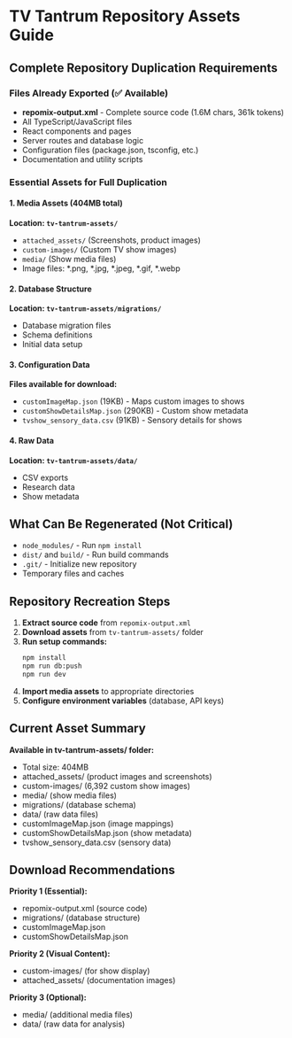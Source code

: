 # TV Tantrum Repository Assets Guide

## Complete Repository Duplication Requirements

### Files Already Exported (✅ Available)
- **repomix-output.xml** - Complete source code (1.6M chars, 361k tokens)
- All TypeScript/JavaScript files
- React components and pages  
- Server routes and database logic
- Configuration files (package.json, tsconfig, etc.)
- Documentation and utility scripts

### Essential Assets for Full Duplication

#### 1. Media Assets (404MB total)
**Location: `tv-tantrum-assets/`**

- `attached_assets/` (Screenshots, product images)
- `custom-images/` (Custom TV show images)  
- `media/` (Show media files)
- Image files: *.png, *.jpg, *.jpeg, *.gif, *.webp

#### 2. Database Structure
**Location: `tv-tantrum-assets/migrations/`**

- Database migration files
- Schema definitions
- Initial data setup

#### 3. Configuration Data
**Files available for download:**

- `customImageMap.json` (19KB) - Maps custom images to shows
- `customShowDetailsMap.json` (290KB) - Custom show metadata
- `tvshow_sensory_data.csv` (91KB) - Sensory details for shows

#### 4. Raw Data
**Location: `tv-tantrum-assets/data/`**

- CSV exports
- Research data
- Show metadata

## What Can Be Regenerated (Not Critical)

- `node_modules/` - Run `npm install`
- `dist/` and `build/` - Run build commands
- `.git/` - Initialize new repository
- Temporary files and caches

## Repository Recreation Steps

1. **Extract source code** from `repomix-output.xml`
2. **Download assets** from `tv-tantrum-assets/` folder
3. **Run setup commands:**
   ```bash
   npm install
   npm run db:push
   npm run dev
   ```
4. **Import media assets** to appropriate directories
5. **Configure environment variables** (database, API keys)

## Current Asset Summary

**Available in tv-tantrum-assets/ folder:**
- Total size: 404MB
- attached_assets/ (product images and screenshots)
- custom-images/ (6,392 custom show images)
- media/ (show media files)
- migrations/ (database schema)
- data/ (raw data files)
- customImageMap.json (image mappings)
- customShowDetailsMap.json (show metadata)
- tvshow_sensory_data.csv (sensory data)

## Download Recommendations

**Priority 1 (Essential):**
- repomix-output.xml (source code)
- migrations/ (database structure)
- customImageMap.json
- customShowDetailsMap.json

**Priority 2 (Visual Content):**
- custom-images/ (for show display)
- attached_assets/ (documentation images)

**Priority 3 (Optional):**
- media/ (additional media files)
- data/ (raw data for analysis)